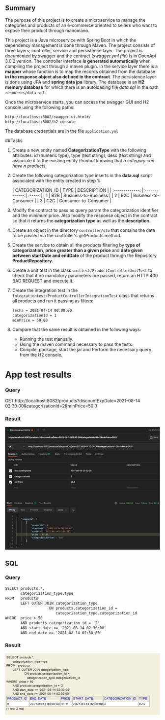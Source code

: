 ## Summary

The purpose of this project is to create a microservice to manage the categories and products of an e-commerce oriented to sellers who want to expose their product through manomano.

This project is a Java microservice with Spring Boot in which the dependency management is done through Maven. The 
project consists of three layers; controller, service and persistence layer. The project is documented by swagger and 
the contract (*swagger.yml file*) is in OpenApi 3.0.2 version. The controller interface **is generated automatically** 
when compiling the project through a maven plugin. In the service layer there is a **mapper** whose function is to map 
the records obtained from the database **in the response object also defined in the contract**. The persistence layer 
is done using JPA and **spring data jpa** library. The database is an **H2 memory database** for which there is an 
autoloading file *data.sql* in the path ```resources/data.sql```.

Once the microservice starts, you can access the swagger GUI and H2 console using the
following paths:

```
http://localhost:8082/swagger-ui.html#/
http://localhost:8082/h2-console
```

The database credentials are in the file ```application.yml```

##Tasks



1. Create a new entity named **CategorizationType** with the following attributes: id (numeric type), 
   type (text string), desc (text string) and associate it to the existing entity *Product* knowing that *a category 
   can have n products*.
2. Create the following categorization type inserts in the **data.sql** script associated with the entity created in step 1:

   | CATEGORIZATION_ID        | TYPE           | DESCRIPTION  |
       | :-------------: |:-------------:| :-----:|
   | 1      | B2B | Business-to-Business |
   | 2      | B2C      |   Business-to-Consumer |
   | 3 | C2C      |    Consumer-to-Consumer |
   
3. Modify the contract to pass as query param the categorization identifier and the minimum price. Also modify the 
   response object in the contract so that it returns the **categorization type** as well as the **description**.
4. Create an object in the directory ```controller/dto``` that contains the data to be passed
   via the controller's getProducts method.
5. Create the service to obtain all the products filtering by **type of categorization**, 
   **price greater than a given price** and **date given between startDate and endDate** of the product through the 
   Repository **ProductRepository**.
   
6. Create a unit test in the class ```unittest/ProductControllerUnitTest``` to check that if no mandatory parameters are
   passed, return an HTTP 400 BAD REQUEST and execute it.
7. Create the integration test in the ```Integrationtest/ProductControllerIntegrationTest``` class that returns all
    products and run it passing as filters:
   ```
   fecha = 2021-04-14 00:00:00
   categorizationId = 1
   minPrice = 50.00
   ```
8. Compare that the same result is obtained in the following ways:
    - Running the test manually.
    - Using the maven command necessary to pass the tests.
    - Compile, package, start the jar and Perform the necessary query from the H2 console.

# App test results
### Query

GET http://localhost:8082/products?discountExpDate=2021-08-14 02:30:00&categorizationId=2&minPrice=50.0

### Result
![alt text](./images/postman.jpg)


## SQL
### Query
```
SELECT products.*,
       categorization_type.type
FROM   products
       LEFT OUTER JOIN categorization_type
                    ON products.categorization_id =
                       categorization_type.categorization_id
WHERE  price > 50
       AND products.categorization_id = '2'
       AND start_date <= '2021-08-14 02:30:00'
       AND end_date >= '2021-08-14 02:30:00'  
```

### Result

![alt text](./images/sql.jpg)
